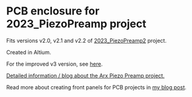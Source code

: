 # PCB enclosure for 2023_PiezoPreamp project
Fits versions v2.0, v2.1 and v2.2 of [2023_PiezoPreamp2](https://github.com/arxwtf/2023_PiezoPreamp2) project.

Created in Altium.

For the improved v3 version, see [here](https://github.com/arxwtf/2024_PiezoPreamp3_Enclosure).

[Detailed information / blog about the Arx Piezo Preamp project.](https://arx.wtf/blog/3-piezo-preamp)

Read more about creating front panels for PCB projects in [my blog post](https://arx.wtf/blog/1-front-panels-tips).
